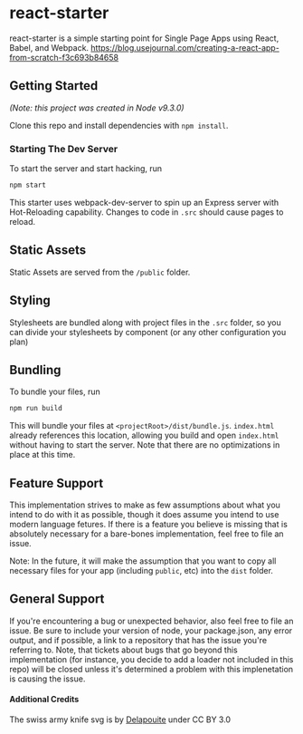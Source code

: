 # react-starter

react-starter is a simple starting point for Single Page Apps using React, Babel, and Webpack.
https://blog.usejournal.com/creating-a-react-app-from-scratch-f3c693b84658

## Getting Started

_(Note: this project was created in Node v9.3.0)_

Clone this repo and install dependencies with `npm install`.

### Starting The Dev Server

To start the server and start hacking, run

```BASH
npm start
```

This starter uses webpack-dev-server to spin up an Express server with Hot-Reloading capability. Changes to code in `.src` should cause pages to reload.

## Static Assets

Static Assets are served from the `/public` folder.

## Styling

Stylesheets are bundled along with project files in the `.src` folder, so you can divide your stylesheets by component (or any other configuration you plan)

## Bundling

To bundle your files, run

```BASH
npm run build
```

This will bundle your files at `<projectRoot>/dist/bundle.js`. `index.html` already references this location, allowing you build and open `index.html` without having to start the server. Note that there are no optimizations in place at this time.

## Feature Support

This implementation strives to make as few assumptions about what you intend to do with it as possible, though it does assume you intend to use modern language fetures. If there is a feature you believe is missing that is absolutely necessary for a bare-bones implementation, feel free to file an issue.

Note: In the future, it will make the assumption that you want to copy all necessary files for your app (including `public`, etc) into the `dist` folder.

## General Support

If you're encountering a bug or unexpected behavior, also feel free to file an issue. Be sure to include your version of node, your package.json, any error output, and if possible, a link to a repository that has the issue you're referring to. Note, that tickets about bugs that go beyond this implementation (for instance, you decide to add a loader not included in this repo) will be closed unless it's determined a problem with this implenetation is causing the issue.

#### Additional Credits

The swiss army knife svg is by [Delapouite](http://game-icons.net/delapouite/originals/swiss-army-knife.html) under CC BY 3.0

